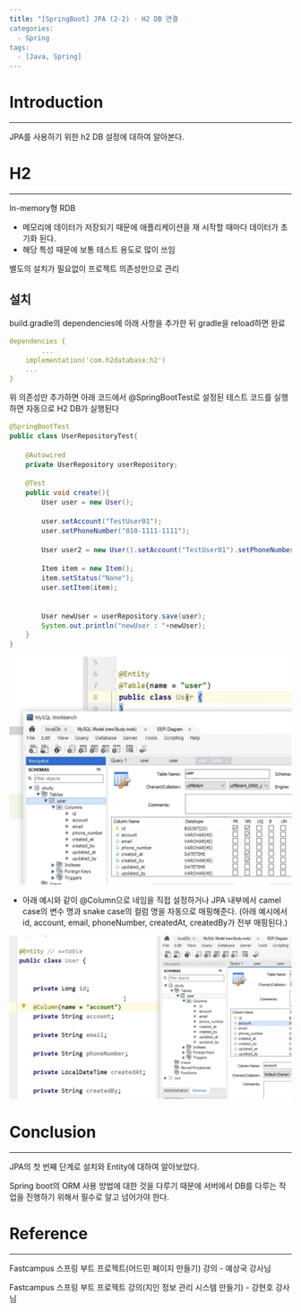 ```yaml
---
title: "[SpringBoot] JPA (2-2) - H2 DB 연결
categories:
  - Spring
tags:
  - [Java, Spring]
---
```




# Introduction

---

JPA를 사용하기 위한 h2 DB 설정에 대하여 알아본다.



# H2

---

In-memory형 RDB

- 메모리에 데이터가 저장되기 때문에 애플리케이션을 재 시작할 때마다 데이터가 초기화 된다.
- 해당 특성 때문에 보통 테스트 용도로 많이 쓰임

별도의 설치가 필요없이 프로젝트 의존성만으로 관리



## 설치

build.gradle의 dependencies에 아래 사항을 추가한 뒤 gradle을 reload하면 완료

```yaml
dependencies {
		...
    implementation('com.h2database:h2')
    ...
}

```



위 의존성만 추가하면 아래 코드에서 @SpringBootTest로 설정된 테스트 코드를 실행하면 자동으로 H2 DB가 실행된다

```java
@SpringBootTest
public class UserRepositoryTest{

    @Autowired
    private UserRepository userRepository;

    @Test
    public void create(){
        User user = new User();

        user.setAccount("TestUser01");
        user.setPhoneNumber("010-1111-1111");

        User user2 = new User().setAccount("TestUser01").setPhoneNumber("010-1111-1111");

        Item item = new Item();
        item.setStatus("None");
        user.setItem(item);


        User newUser = userRepository.save(user);
        System.out.println("newUser : "+newUser);
    }
}
```



![image-20230329021003415](../../assets/images/03-28-spring-jpa/1.png)

- 아래 예시와 같이 @Column으로 네임을 직접 설정하거나 JPA 내부에서 camel case의 변수 명과 snake case의 컬럼 명을 자동으로 매핑해준다. (아래 예시에서 id, account, email, phoneNumber, createdAt, createdBy가 전부 매핑된다.)

![image-20230329021035829](../../assets/images/03-28-spring-jpa/2.png)





# Conclusion

---

JPA의 첫 번째 단계로 설치와 Entity에 대하여 알아보았다.

Spring boot의 ORM 사용 방법에 대한 것을 다루기 때문에 서버에서 DB를 다루는 작업을 진행하기 위해서 필수로 알고 넘어가야 한다.



# Reference

---

Fastcampus 스프링 부트 프로젝트(어드민 페이지 만들기) 강의 - 예상국 강사님

Fastcampus 스프링 부트 프로젝트 강의(지인 정보 관리 시스템 만들기) - 강현호 강사님
